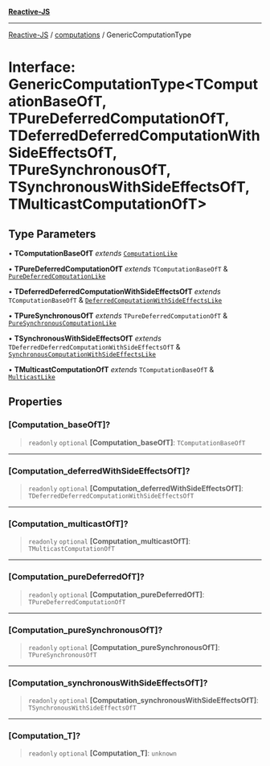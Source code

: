 [**Reactive-JS**](../../README.md)

***

[Reactive-JS](../../README.md) / [computations](../README.md) / GenericComputationType

# Interface: GenericComputationType\<TComputationBaseOfT, TPureDeferredComputationOfT, TDeferredDeferredComputationWithSideEffectsOfT, TPureSynchronousOfT, TSynchronousWithSideEffectsOfT, TMulticastComputationOfT\>

## Type Parameters

• **TComputationBaseOfT** *extends* [`ComputationLike`](ComputationLike.md)

• **TPureDeferredComputationOfT** *extends* `TComputationBaseOfT` & [`PureDeferredComputationLike`](PureDeferredComputationLike.md)

• **TDeferredDeferredComputationWithSideEffectsOfT** *extends* `TComputationBaseOfT` & [`DeferredComputationWithSideEffectsLike`](DeferredComputationWithSideEffectsLike.md)

• **TPureSynchronousOfT** *extends* `TPureDeferredComputationOfT` & [`PureSynchronousComputationLike`](PureSynchronousComputationLike.md)

• **TSynchronousWithSideEffectsOfT** *extends* `TDeferredDeferredComputationWithSideEffectsOfT` & [`SynchronousComputationWithSideEffectsLike`](SynchronousComputationWithSideEffectsLike.md)

• **TMulticastComputationOfT** *extends* `TComputationBaseOfT` & [`MulticastLike`](MulticastLike.md)

## Properties

### \[Computation\_baseOfT\]?

> `readonly` `optional` **\[Computation\_baseOfT\]**: `TComputationBaseOfT`

***

### \[Computation\_deferredWithSideEffectsOfT\]?

> `readonly` `optional` **\[Computation\_deferredWithSideEffectsOfT\]**: `TDeferredDeferredComputationWithSideEffectsOfT`

***

### \[Computation\_multicastOfT\]?

> `readonly` `optional` **\[Computation\_multicastOfT\]**: `TMulticastComputationOfT`

***

### \[Computation\_pureDeferredOfT\]?

> `readonly` `optional` **\[Computation\_pureDeferredOfT\]**: `TPureDeferredComputationOfT`

***

### \[Computation\_pureSynchronousOfT\]?

> `readonly` `optional` **\[Computation\_pureSynchronousOfT\]**: `TPureSynchronousOfT`

***

### \[Computation\_synchronousWithSideEffectsOfT\]?

> `readonly` `optional` **\[Computation\_synchronousWithSideEffectsOfT\]**: `TSynchronousWithSideEffectsOfT`

***

### \[Computation\_T\]?

> `readonly` `optional` **\[Computation\_T\]**: `unknown`
